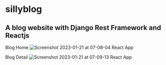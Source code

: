 # sillyblog

<h2>A blog website with Django Rest Framework and Reactjs</h2>

Blog Home 
![Screenshot 2023-01-21 at 07-08-04 React App](https://user-images.githubusercontent.com/109239573/213909025-f40fdd8b-2a74-4753-9497-0aad9ea09709.png)


Blog Detail
![Screenshot 2023-01-21 at 07-09-13 React App](https://user-images.githubusercontent.com/109239573/213909035-f03524c7-ee86-4974-be7a-8af06bfdfb21.png)

 
